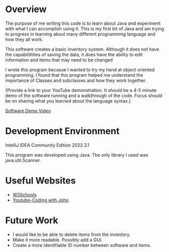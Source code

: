 # Overview

The purpose of me writing this code is to learn about Java and experiment with what I can accomplish using it. This is my first bit of Java and am trying to progress in learning about many different programming language and how they all work.

This software creates a basic inventory system. Although it does not have the capabilitlities of saving the data, it does have the ability to edit information and items that may need to be changed

I wrote this program becasue I wanted to try my hand at object oriented programming. I found that this program helped me understand the importance of Classes and subclasses and how they work together.

{Provide a link to your YouTube demonstration. It should be a 4-5 minute demo of the software running and a walkthrough of the code. Focus should be on sharing what you learned about the language syntax.}

[Software Demo Video](http://youtube.link.goes.here)

# Development Environment

IntelliJ IDEA Community Edition 2022.3.1

This program was developed using Java. The only library I used was java.util.Scanner.

# Useful Websites


- [W3Schools](https://www.w3schools.com/java/)
- [Youtube-Coding with John](https://www.youtube.com/@CodingWithJohn)

# Future Work


- I would like to be able to delete items from the inventory.
- Make it more readable. Possibly add a GUI.
- Create a more identifiable ID number between software and items.

